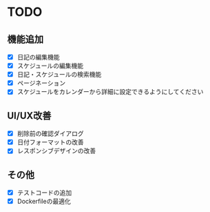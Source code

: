 # TODO

## 機能追加

- [x] 日記の編集機能
- [x] スケジュールの編集機能
- [x] 日記・スケジュールの検索機能
- [x] ページネーション
- [x] スケジュールをカレンダーから詳細に設定できるようにしてください

## UI/UX改善

- [x] 削除前の確認ダイアログ
- [x] 日付フォーマットの改善
- [x] レスポンシブデザインの改善

## その他

- [x] テストコードの追加
- [x] Dockerfileの最適化